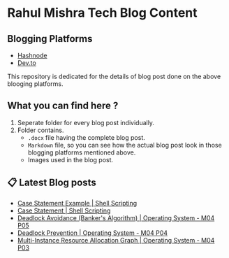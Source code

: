 # Rahul Mishra Tech Blog Content

## Blogging Platforms
- [Hashnode](https://programmingport.hashnode.dev/)
- [Dev.to](https://dev.to/rahulmishra05)

This repository is dedicated for the details of blog post done on the above blooging platforms.

## What you can find here ?
1. Seperate folder for every blog post individually.
2. Folder contains.
    - `.docx` file having the complete blog post.
    - `Markdown` file, so you can see how the actual blog post look in those blogging platforms mentioned above.
    - Images used in the blog post.

## 📋 Latest Blog posts
<!-- BLOG-POST-LIST:START -->
- [Case Statement Example | Shell Scripting](https://dev.to/rahulmishra05/case-statement-example-shell-scripting-2gmd)
- [Case Statement | Shell Scripting](https://dev.to/rahulmishra05/case-statement-shell-scripting-2o2a)
- [Deadlock Avoidance (Banker's Algorithm) | Operating System - M04 P05](https://dev.to/rahulmishra05/deadlock-avoidance-banker-s-algorithm-operating-system-m04-p05-4fgk)
- [Deadlock Prevention | Operating System - M04 P04](https://dev.to/rahulmishra05/deadlock-prevention-operating-system-m04-p04-4khe)
- [Multi-Instance Resource Allocation Graph | Operating System - M04 P03](https://dev.to/rahulmishra05/multi-instance-resource-allocation-graph-operating-system-m04-p03-15nh)
<!-- BLOG-POST-LIST:END -->


